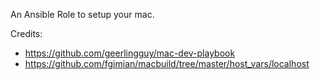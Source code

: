 An Ansible Role to setup your mac. 

Credits:
- https://github.com/geerlingguy/mac-dev-playbook
- https://github.com/fgimian/macbuild/tree/master/host_vars/localhost
